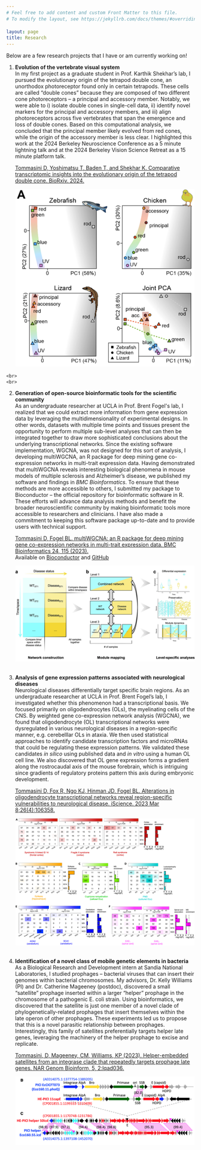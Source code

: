 ```yaml
---
# Feel free to add content and custom Front Matter to this file.
# To modify the layout, see https://jekyllrb.com/docs/themes/#overriding-theme-defaults

layout: page
title: Research
---
```


Below are a few research projects that I have or am currently working on!


1. **Evolution of the vertebrate visual system**  
    In my first project as a graduate student in Prof. Karthik Shekhar’s lab, I pursued the evolutionary origin of the tetrapod double cone, an unorthodox photoreceptor found only in certain tetrapods. These cells are called “double cones” because they are composed of two different cone photoreceptors – a principal and accessory member. Notably, we were able to i) isolate double cones in single-cell data, ii) identify novel markers for the principal and accessory members, and iii) align photoreceptors across five vertebrates that span the emergence and loss of double cones. Based on this computational analysis, we concluded that the principal member likely evolved from red cones, while the origin of the accessory member is less clear. I highlighted this work at the 2024 Berkeley Neuroscience Conference as a 5 minute lightning talk and at the 2024 Berkeley Vision Science Retreat as a 15 minute platform talk. 
    
    [Tommasini D, Yoshimatsu T, Baden T, and Shekhar K. Comparative transcriptomic insights into the evolutionary origin of the tetrapod double cone. BioRxiv. 2024.](https://www.biorxiv.org/content/10.1101/2024.11.04.621990v1)
    
    ![Double cone evolution figure](files/research-dc.png)
<!--<img src="image.png" alt="Description" width="500" height="300">-->
<!--<img src="files/research-dc.png" alt="Double cone evolution figure" width="500">-->
    <br>
    <br>
2. **Generation of open-source bioinformatic tools for the scientific community**  
    As an undergraduate researcher at UCLA in Prof. Brent Fogel's lab, I realized that we could extract more information from gene expression data by leveraging the multidimensionality of experimental designs. In other words, datasets with multiple time points and tissues present the opportunity to perform multiple sub-level analyses that can then be integrated together to draw more sophisticated conclusions about the underlying transcriptional networks. Since the existing software implementation, WGCNA, was not designed for this sort of analysis, I developing multiWGCNA, an R package for deep mining gene co-expression networks in multi-trait expression data. Having demonstrated that multiWGCNA reveals interesting biological phenomena in mouse models of multiple sclerosis and Alzheimer’s disease, we published my software and findings in *BMC Bioinformatics*. To ensure that these methods are more accessible to others, I submitted my package to Bioconductor – the official repository for bioinformatic software in R. These efforts will advance data analysis methods and benefit the broader neuroscientific community by making bioinformatic tools more accessible to researchers and clinicians. I have also made a commitment to keeping this software package up-to-date and to provide users with technical support. 
    
    [Tommasini D, Fogel BL. multiWGCNA: an R package for deep mining gene co-expression networks in multi-trait expression data. BMC Bioinformatics 24, 115 (2023).](https://bmcbioinformatics.biomedcentral.com/articles/10.1186/s12859-023-05233-z)
        <br>
    Available on [Bioconductor](https://bmcbioinformatics.biomedcentral.com/articles/10.1186/s12859-023-05233-z) and [GitHub](https://github.com/fogellab/multiWGCNA)
    
    ![multiWGCNA figure](files/research-mw.png)
    <br>
    <br>
3. **Analysis of gene expression patterns associated with neurological diseases**  
    Neurological diseases differentially target specific brain regions. As an undergraduate researcher at UCLA in Prof. Brent Fogel’s lab, I investigated whether this phenomenon had a transcriptional basis. We focused primarily on oligodendrocytes (OLs), the myelinating cells of the CNS. By weighted gene co-expression network analysis (WGCNA), we found that oligodendrocyte (OL) transcriptional networks were dysregulated in various neurological diseases in a region-specific manner, e.g. cerebelllar OLs in ataxia. We then used statistical approaches to identify candidate transcription factors and microRNAs that could be regulating these expression patterns. We validated these candidates *in silico* using published data and *in vitro* using a human OL cell line. We also discovered that OL gene expression forms a gradient along the rostrocaudal axis of the mouse forebrain, which is intriguing since gradients of regulatory proteins pattern this axis during embryonic development.

    [Tommasini D, Fox R, Ngo KJ, Hinman JD, Fogel BL. Alterations in oligodendrocyte transcriptional networks reveal region-specific vulnerabilities to neurological disease. iScience. 2023 Mar 8;26(4):106358.](https://doi.org/10.1016/j.isci.2023.106358)
    
    ![Oligodendrocyte figure](files/research-ol.jpg)
    <br>
    <br>
4. **Identification of a novel class of mobile genetic elements in bacteria**  
    As a Biological Research and Development intern at Sandia National Laboratories, I studied prophages – bacterial viruses that can insert their genomes within bacterial chromosomes. My advisors, Dr. Kelly Williams (PI) and Dr. Catherine Mageeney (postdoc), discovered a small “satellite” prophage inserted within a larger “helper” prophage in the chromosome of a pathogenic E. coli strain. Using bioinformatics, we discovered that the satellite is just one member of a novel clade of phylogenetically-related prophages that insert themselves within the late operon of other prophages. These experiments led us to propose that this is a novel parasitic relationship between prophages. Interestingly, this family of satellites preferentially targets helper late genes, leveraging the machinery of the helper prophage to excise and replicate. 

    [Tommasini, D, Mageeney, CM, Williams, KP (2023). Helper-embedded satellites from an integrase clade that repeatedly targets prophage late genes. NAR Genom Bioinform, 5, 2:lqad036.](https://doi.org/10.1093/nargab/lqad036)

    ![Helper embedded satellite figure](files/research-he.png)
    <br>
    <br>
